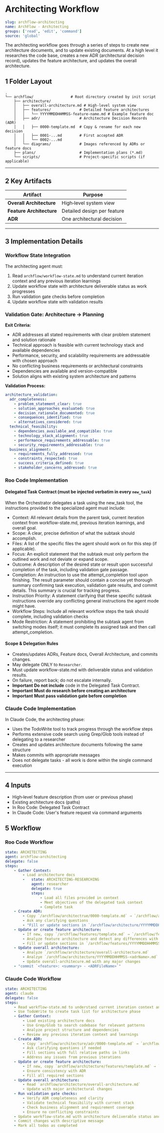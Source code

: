 # Architecting Workflow

```yaml
slug: archflow-architecting
name: ArchFlow - Architecting
groups: ['read', 'edit', 'command']
source: 'global'
```

The architecting workflow goes through a series of steps to create new architecture documents, and to update existing documents. At a high level it researches the code base, creates a new ADR (architectural decision record), updates the feature architecture, and updates the overall architecture.

## 1  Folder Layout

```
.
└── archflow/                 # Root directory created by init script
    ├── architecture/
    │   ├── overall-architecture.md # High-level system view
    │   ├── features/             # Detailed feature architectures
    │   │   └── YYYYMMDDHHMMSS-feature-name.md # Example feature doc
    │   ├── adr/                  # Architecture Decision Records (ADR)
    │   │   ├── 0000-template.md  # Copy & rename for each new decision
    │   │   ├── 0001-...md        # First accepted ADR
    │   │   └── 0002-...md
    │   └── diagrams/             # Images referenced by ADRs or feature docs
    ├── plans/                    # Implementation plans (*.md)
    └── scripts/                  # Project-specific scripts (if applicable)
```
---

## 2  Key Artifacts

| Artifact                 | Purpose
| ------------------------ | -------------------------------------
| **Overall Architecture** | High‑level system view
| **Feature Architecture** | Detailed design per feature
| **ADR**                  | One architectural decision

---

## 3  Implementation Details

### Workflow State Integration

The architecting agent must:
1. Read `archflow/workflow-state.md` to understand current iteration context and any previous iteration learnings
2. Update workflow state with architecture deliverable status as work progresses
3. Run validation gate checks before completion
4. Update workflow state with validation results

### Validation Gate: Architecture → Planning

**Exit Criteria:**
- ADR addresses all stated requirements with clear problem statement and solution rationale
- Technical approach is feasible with current technology stack and available dependencies
- Performance, security, and scalability requirements are addressable with chosen approach
- No conflicting business requirements or architectural constraints
- Dependencies are available and version-compatible
- Solution aligns with existing system architecture and patterns

**Validation Process:**
```yaml
architecture_validation:
  adr_completeness:
    - problem_statement_clear: true
    - solution_approaches_evaluated: true
    - decision_rationale_documented: true
    - consequences_identified: true
    - alternatives_considered: true
  technical_feasibility:
    - dependencies_available_and_compatible: true
    - technology_stack_alignment: true
    - performance_requirements_addressable: true
    - security_requirements_addressable: true
  business_alignment:
    - requirements_fully_addressed: true
    - constraints_respected: true
    - success_criteria_defined: true
    - stakeholder_concerns_addressed: true
```

### Roo Code Implementation

#### Delegated Task Contract (must be injected verbatim in every `new_task`)

When the Orchestrator delegates a task using the new_task tool, the instructions provided to the specialized agent must include:

* Context: All relevant details from the parent task, current iteration context from workflow-state.md, previous iteration learnings, and overall goal.
* Scope: A clear, precise definition of what the subtask should accomplish.
* Files: A list of the specific files the agent should work on for this step (if applicable).
* Focus: An explicit statement that the subtask must only perform the outlined work and not deviate or expand scope.
* Outcome: A description of the desired state or result upon successful completion of the task, including validation gate passage.
* Completion: An instruction to use the attempt_completion tool upon finishing. The result parameter should contain a concise yet thorough summary confirming task execution, validation gate results, and commit details. This summary is crucial for tracking progress.
* Instruction Priority: A statement clarifying that these specific subtask instructions override any conflicting general instructions the agent mode might have.
* Workflow Steps: Include all relevant workflow steps the task should complete, including validation checks
* Mode Restriction: A statement prohibiting the subtask agent from switching modes itself; it must complete its assigned task and then call attempt_completion.

#### Scope & Delegation Rules

* Creates/updates ADRs, Feature docs, Overall Architecture, and commits changes.
* May delegate ONLY to `Researcher`.
* Must update workflow-state.md with deliverable status and validation results.
* On failure, report back; do not escalate internally.
* **Important** **Do not include** code in the Delegated Task Contract.
* **Important** **Must do research before creating an architecture**
* **Important** **Must pass validation gate before completion**

### Claude Code Implementation

In Claude Code, the architecting phase:
* Uses the TodoWrite tool to track progress through the workflow steps
* Performs extensive code search using Grep/Glob tools instead of delegating to a researcher
* Creates and updates architecture documents following the same structure
* Makes commits with appropriate messages
* Does not delegate tasks - all work is done within the single command execution

---

## 4  Inputs
* High‑level feature description (from user or previous phase)
* Existing architecture docs (paths)
* In Roo Code: Delegated Task Contract
* In Claude Code: User's feature request via command arguments

## 5  Workflow

### Roo Code Workflow
```yaml
state: ARCHITECTING
agent: archflow-architecting
delegate: false
steps:
    - Gather Context:
        - Load architecture docs
        -   state: ARCHITECTING-RESEARCHING
            agent: researcher
            delegate: true
            steps:
                - Load all files provided in context
                - Meet objectives of the delegated task context
                - Complete task
    - Create ADR:
        - Copy `/archflow/architectrue/0000-template.md` → `/archflow/architecture/YYYYMMDDHHMMSS-<adrName>.md`
        - Ask any clarifying questions
        - "Fill or update sections in `/archflow/architecture/YYYYMMDDHHMMSS-<adrName>.md` - Must embed *full relative paths* in ADR links."
    - Update or create feature architecture:
        - If new, copy `/archflow/features/template.md` → `/archflow/features/YYYYMMDDHHMMSS-<genericFeatureName>.md`
        - Analyze feature architecture and detect any differences with the ADR
        - Fill or update sections in `/archflow/features/YYYYMMDDHHMMSS-<genericFeatureName>.md`
    - Update overall architecture:
        - Analyze `/archflow/architecture/overall-architecture.md`
        - Analzye `/archflow/architecture/YYYYMMDDHHMMSS-<adrName>.md`
        - Update overall-architecure.md with any major changes
    - "commit `<feature>: <summary> - <ADRFileName>`"
```

### Claude Code Workflow
```yaml
state: ARCHITECTING
agent: claude
delegate: false
steps:
    - Read workflow-state.md to understand current iteration context and learnings
    - Use TodoWrite to create task list for architecture phase
    - Gather Context:
        - Load existing architecture docs
        - Use Grep/Glob to search codebase for relevant patterns
        - Analyze project structure and dependencies
        - Review any previous iteration context and learnings
    - Create ADR:
        - Copy `archflow/architecture/adr/0000-template.md` → `archflow/architecture/adr/YYYYMMDDHHMMSS-<adrName>.md`
        - Ask clarifying questions if needed
        - Fill sections with full relative paths in links
        - Address any issues from previous iterations
    - Update or create feature architecture:
        - If new, copy `archflow/architecture/features/template.md` → `archflow/architecture/features/YYYYMMDDHHMMSS-<featureName>.md`
        - Ensure consistency with ADR
        - Fill all required sections
    - Update overall architecture:
        - Read `archflow/architecture/overall-architecture.md`
        - Update with major architectural changes
    - Run validation gate checks:
        - Verify ADR completeness and clarity
        - Validate technical feasibility with current stack
        - Check business alignment and requirement coverage
        - Ensure no conflicting constraints
    - Update workflow-state.md with architecture deliverable status and validation results
    - Commit changes with descriptive message
    - Mark all todos as completed
```